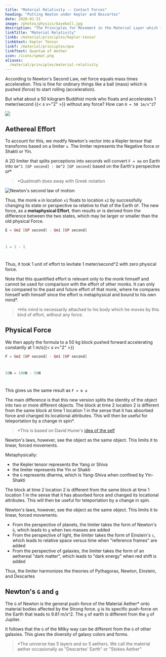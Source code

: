 ```yaml
---
title: "Material Relativity -- Contact Forces"
heading: "Putting Newton under Kepler and Descartes"
date: 2020-01-31
image: /photos/physics/baseball.jpg
description: "The Principles for Movement in the Material Layer which is the lowest and crudest layer"
linkTitle: "Material Relativity"
linkb: /material/principles/kepler-tensor
linkbtext: Kepler Tensor
linkf: /material/principles/qoa
linkftext: Quantum of Aether
icon: /icons/spmat.png
aliases:
  /material/principles/material-relativity
---
```



<!-- Spatial Relativity is the Superphysics alternative to General Relativity. It is the ratio between the inherent quality of each qost or center of gravity.

- If Qost A has an inherent quality that is 100 units repulsive to Qost B, then the spacetime between them might be 100 distance-units per 1 unit of time-perception. 
- But if Qost C is only 50 units repulsive, then Qost C will be 50 units away from Qost B at the same time. 
- This would show Qost A moving faster away from Qost B than Qost C. 
  - In Physics, this manifests as it having a red-shift which will indicate a growing distance.

![Qost](https://sorasystem.sirv.com/graphics/qost.png)

 This ratio* is called 'gravitational relativity' for the spatial layer. -->

<!-- Our universal equation at rest is E = G<sub>l</sub>

Our general equation in motion is G<sub>1(s)</sub> : G<sub>2(s)</sub>

- G is the gravitational signature of the identity. Most of the time, this leads to mass
- s is the set of constants that rule in that layer
- G<sub>1</sub>, G<sub>2</sub> are the identities in question

Here we explain material relativity. -->

According to Newton's Second Law, net force equals mass times acceleration. This is fine for ordinary things like a ball (mass) which is pushed (force) to start rolling (acceleration). 

But what about a 50 kilogram Buddhist monk who floats and accelerates 1 meter/second {{< s v="2" >}} without any force? How can `0 = 50 1m/s^2`?   


![](/graphics/physics/francis.jpg)

## Aethereal Effort

To account for this, we modify Newton's vector into a Kepler tensor that transforms based on a limiter `s`. The limiter represents the Negative force or Shakti or Yin.  

A 2D limiter that splits perceptions into seconds will convert `F = ma` on Earth into `Gm^1 [GP second] : Gm^2 [GP second]` based on the Earth's perspective `GP`*

> *Qualimath does away with Greek notation
  

![Newton's second law of motion](/graphics/fma.png)

Thus, the monk `m` in location `x1` floats to location `x2` by successfully changing its state or perspective `Gm` relative to that of the Earth `GP`. The new force, as a **metaphysical Effort**, then results or is derived from the difference between the two states, which may be larger or smaller than the old physical Force.  

```elixir
E = Gm2 [GP second] - Gm1 [GP second]
```

#

```elixir
1 = 2 - 1
```

#

Thus, it took 1 unit of effort to levitate 1 meter/second^2 with zero physical force. 

Note that this quantified effort is relevant only to the monk himself and cannot be used for comparison with the effort of other monks. It can only be compared to the past and future effort of that monk, where he compares himself with himself since the effort is metaphysical and bound to his own mind*.

> *His mind is necessarily attached to his body which he moves by this kind of effort, without any force.  


## Physical Force

We then apply the formula to a 50 kg block pushed forward accelerating constantly at 1 m/s{{< s v="2" >}}

```elixir
F = Gm2 [GP second] - Gm1 [GP second]
```

#

```elixir
50N = 100N - 50N
```

#

This gives us the same result as `F = m a`

The main difference is that this new version splits the identity of the object into two or more different objects. The block at time 2 location 2 is different from the same block at time 1 location 1 in the sense that it has absorbed force and changed its locational attributes. This will then be useful for teleportation by a change in spin*.



> *This is based on David Hume's [idea of the self](/medical/mental/principles/idea-of-self) 

Newton's laws, however, see the object as the same object. This limits it to linear, forced movements.
<!-- It focuses on the journey and not the destination.   -->

Metaphysically:
- the Kepler tensor represents the Yang or Shiva
- the limiter represents the Yin or Shakti
- the `G` represents dharma, which is Yang-Shiva when confined by Yin-Shakti

The block at time 2 location 2 is different from the same block at time 1 location 1 in the sense that it has absorbed force and changed its locational attributes. This will then be useful for teleportation by a change in spin.

Newton's laws, however, see the object as the same object. This limits it to linear, forced movements.

- From the perspective of planets, the limiter takes the form of Newton's `G`, which leads to `g` when two masses are added 
- From the perspective of light, the limiter takes the form of Einstein's `c`, which leads to relative space versus time when "reference frames" are added
- From the perspective of galaxies, the limiter takes the form of an aethereal "dark matter", which leads to "dark energy" when red shift is added

Thus, the limiter harmonizes the theories of Pythagoras, Newton, Einstein, and Descartes


## Newton's `G` and `g`

The `G` of Newton is the general push-force of the Material Aether* onto material bodies affected by the Strong force. `g` is its specific push-force on the Earth that leads to 9.81 m/s^2. The `g` of earth is different from the `g` of Jupiter. 

It follows that the `G` of the Milky way can be different from the `G` of other galaxies. This gives the diversity of galaxy colors and forms. 

> *The universe has 5 layers and so 5 aethers. We call the material aether occasionally as "Descartes' Earth" or "Stokes Aether" 


